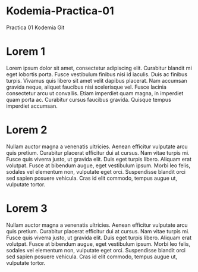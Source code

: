 # Kodemia-Practica-01
Practica 01 Kodemia Git

# Lorem 1
Lorem ipsum dolor sit amet, consectetur adipiscing elit. Curabitur blandit mi eget lobortis porta. Fusce vestibulum finibus nisi id iaculis. Duis ac finibus turpis. Vivamus quis libero sit amet velit dapibus placerat. Nam accumsan gravida neque, aliquet faucibus nisi scelerisque vel. Fusce lacinia consectetur arcu ut convallis. Etiam imperdiet quam magna, in imperdiet quam porta ac. Curabitur cursus faucibus gravida. Quisque tempus imperdiet accumsan.

# Lorem 2
Nullam auctor magna a venenatis ultricies. Aenean efficitur vulputate arcu quis pretium. Curabitur placerat efficitur dui at cursus. Nam vitae turpis mi. Fusce quis viverra justo, ut gravida elit. Duis eget turpis libero. Aliquam erat volutpat. Fusce at bibendum augue, eget vestibulum ipsum. Morbi leo felis, sodales vel elementum non, vulputate eget orci. Suspendisse blandit orci sed sapien posuere vehicula. Cras id elit commodo, tempus augue ut, vulputate tortor.

# Lorem 3
Nullam auctor magna a venenatis ultricies. Aenean efficitur vulputate arcu quis pretium. Curabitur placerat efficitur dui at cursus. Nam vitae turpis mi. Fusce quis viverra justo, ut gravida elit. Duis eget turpis libero. Aliquam erat volutpat. Fusce at bibendum augue, eget vestibulum ipsum. Morbi leo felis, sodales vel elementum non, vulputate eget orci. Suspendisse blandit orci sed sapien posuere vehicula. Cras id elit commodo, tempus augue ut, vulputate tortor.